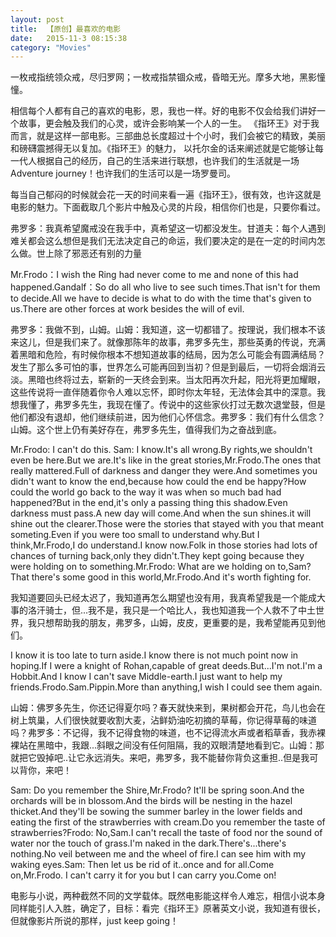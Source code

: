 ```yaml
---
layout: post
title:  【原创】最喜欢的电影
date:   2015-11-3 08:15:38
category: "Movies"
---
```


一枚戒指统领众戒，尽归罗网；一枚戒指禁锢众戒，昏暗无光。摩多大地，黑影憧憧。

相信每个人都有自己的喜欢的电影，恩，我也一样。好的电影不仅会给我们讲好一个故事，更会触及我们的心灵，或许会影响某一个人的一生。
《指环王》对于我而言，就是这样一部电影。三部曲总长度超过十个小时，我们会被它的精致，美丽和磅礴震撼得无以复加。《指环王》的魅力，
以托尔金的话来阐述就是它能够让每一代人根据自己的经历，自己的生活来进行联想，也许我们的生活就是一场Adventure journey！也许我们的生活可以是一场罗曼司。

每当自己郁闷的时候就会花一天的时间来看一遍《指环王》，很有效，也许这就是电影的魅力。下面截取几个影片中触及心灵的片段，相信你们也是，只要你看过。

弗罗多：我真希望魔戒没在我手中，真希望这一切都没发生。甘道夫：每个人遇到难关都会这么想但是我们无法决定自己的命运，我们要决定的是在一定的时间内怎么做。世上除了邪恶还有别的力量

Mr.Frodo：I wish the Ring had never come to me and none of this had happened.Gandalf：So do all who live to see such times.That isn't for them to decide.All we have to decide is what to do with the time that's given to us.There are other forces at work besides the will of evil.

弗罗多：我做不到，山姆。山姆：我知道，这一切都错了。按理说，我们根本不该来这儿，但是我们来了。就像那陈年的故事，弗罗多先生，那些英勇的传说，充满着黑暗和危险，有时候你根本不想知道故事的结局，因为怎么可能会有圆满结局？发生了那么多可怕的事，世界怎么可能再回到当初？但是到最后，一切将会烟消云淡。黑暗也终将过去，崭新的一天终会到来。当太阳再次升起，阳光将更加耀眼，这些传说将一直伴随着你令人难以忘怀，即时你太年轻，无法体会其中的深意。我想我懂了，弗罗多先生，我现在懂了。传说中的这些家伙打过无数次退堂鼓，但是他们都没有退却，他们继续前进，因为他们心怀信念。弗罗多：我们有什么信念？山姆。这个世上仍有美好存在，弗罗多先生，值得我们为之奋战到底。

Mr.Frodo: I can't do this. Sam: I know.It's all wrong.By rights,we shouldn't even be here.But we are.It's like in the great stories,Mr.Frodo.The ones that really mattered.Full of darkness and danger they were.And sometimes you didn't want to know the end,because how could the end be happy?How could the world go back to the way it was when so much bad had happened?But in the end,it's only a passing thing this shadow.Even darkness must pass.A new day will come.And when the sun shines.it will shine out the clearer.Those were the stories that stayed with you that meant someting.Even if you were too small to understand why.But I think,Mr.Frodo,I do understand.I know now.Folk in those stories had lots of chances of turning back,only they didn't.They kept going because they were holding on to something.Mr.Frodo: What are we holding on to,Sam?That there's some good in this world,Mr.Frodo.And it's worth fighting for.

我知道要回头已经太迟了，我知道再怎么期望也没有用，我真希望我是一个能成大事的洛汗骑士，但...我不是，我只是一个哈比人，我也知道我一个人救不了中土世界，我只想帮助我的朋友，弗罗多，山姆，皮皮，更重要的是，我希望能再见到他们。

I know it is too late to turn aside.I know there is not much point now in hoping.If I were a knight of Rohan,capable of great deeds.But...I'm not.I'm a Hobbit.And I know I can't save Middle-earth.I just want to help my friends.Frodo.Sam.Pippin.More than anything,I wish I could see them again.

山姆：佛罗多先生，你还记得夏尔吗？春天就快来到，果树都会开花，鸟儿也会在树上筑巢，人们很快就要收割大麦，沾鲜奶油吃初摘的草莓，你记得草莓的味道吗？弗罗多：不记得，我不记得食物的味道，也不记得流水声或者稻草香，我赤裸裸站在黑暗中，我跟...斜眼之间没有任何阻隔，我的双眼清楚地看到它。山姆：那就把它毁掉吧..让它永远消失。来吧，弗罗多，我不能替你背负这重担..但是我可以背你，来吧！ 

Sam: Do you remember the Shire,Mr.Frodo? It'll be spring soon.And the orchards will be in blossom.And the birds will be nesting in the hazel thicket.And they'll be sowing the summer barley in the lower fields and eating the first of the strawberries with cream.Do you remember the taste of strawberries?Frodo: No,Sam.I can't recall the taste of food nor the sound of water nor the touch of grass.I'm naked in the dark.There's...there's nothing.No veil between me and the wheel of fire.I can see him with my waking eyes.Sam: Then let us be rid of it..once and for all.Come on,Mr.Frodo. I can't carry it for you but I can carry you.Come on!

电影与小说，两种截然不同的文学载体。既然电影能这样令人难忘，相信小说本身同样能引人入胜，确定了，目标：看完《指环王》原著英文小说，我知道有很长，但就像影片所说的那样，just keep going！















